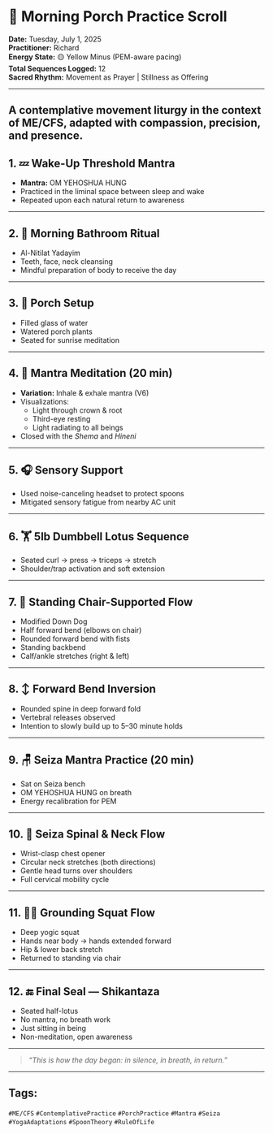 # 🌿 Morning Porch Practice Scroll  
**Date:** Tuesday, July 1, 2025  
**Practitioner:** Richard  
**Energy State:** 🟡 Yellow Minus (PEM-aware pacing)  
**Total Sequences Logged:** 12  
**Sacred Rhythm:** Movement as Prayer | Stillness as Offering

---
A contemplative movement liturgy in the context of ME/CFS, adapted with compassion, precision, and presence.
---

## 1. 💤 Wake-Up Threshold Mantra
- **Mantra:** OM YEHOSHUA HUNG  
- Practiced in the liminal space between sleep and wake  
- Repeated upon each natural return to awareness  

---

## 2. 🚿 Morning Bathroom Ritual
- Al-Nitilat Yadayim  
- Teeth, face, neck cleansing  
- Mindful preparation of body to receive the day  

---

## 3. 🌄 Porch Setup
- Filled glass of water  
- Watered porch plants  
- Seated for sunrise meditation  

---

## 4. 🧘 Mantra Meditation (20 min)
- **Variation:** Inhale & exhale mantra (V6)  
- Visualizations:  
   - Light through crown & root  
   - Third-eye resting  
   - Light radiating to all beings  
- Closed with the *Shema* and *Hineni*  

---

## 5. 🎧 Sensory Support
- Used noise-canceling headset to protect spoons  
- Mitigated sensory fatigue from nearby AC unit  

---

## 6. 🏋️ 5lb Dumbbell Lotus Sequence
- Seated curl → press → triceps → stretch  
- Shoulder/trap activation and soft extension  

---

## 7. 🧍 Standing Chair-Supported Flow
- Modified Down Dog  
- Half forward bend (elbows on chair)  
- Rounded forward bend with fists  
- Standing backbend  
- Calf/ankle stretches (right & left)

---

## 8. ↕️ Forward Bend Inversion
- Rounded spine in deep forward fold  
- Vertebral releases observed  
- Intention to slowly build up to 5–30 minute holds  

---

## 9. 🪑 Seiza Mantra Practice (20 min)
- Sat on Seiza bench  
- OM YEHOSHUA HUNG on breath  
- Energy recalibration for PEM

---

## 10. 🔄 Seiza Spinal & Neck Flow
- Wrist-clasp chest opener  
- Circular neck stretches (both directions)  
- Gentle head turns over shoulders  
- Full cervical mobility cycle

---

## 11. 🧘‍♂️ Grounding Squat Flow
- Deep yogic squat  
- Hands near body → hands extended forward  
- Hip & lower back stretch  
- Returned to standing via chair

---

## 12. 🔚 Final Seal — Shikantaza
- Seated half-lotus  
- No mantra, no breath work  
- Just sitting in being  
- Non-meditation, open awareness

---

> _“This is how the day began: in silence, in breath, in return.”_

---

## Tags:
`#ME/CFS` `#ContemplativePractice` `#PorchPractice` `#Mantra` `#Seiza` `#YogaAdaptations` `#SpoonTheory` `#RuleOfLife`

